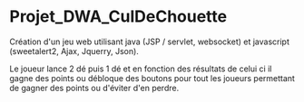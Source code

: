 # Projet_DWA_CulDeChouette


Création d'un jeu web utilisant java (JSP / servlet, websocket) et javascript (sweetalert2, Ajax, Jquerry, Json).

Le joueur lance 2 dé puis 1 dé et en fonction des résultats de celui ci il gagne des points ou débloque des boutons pour tout les joueurs permettant de gagner des points ou d'éviter d'en perdre.
